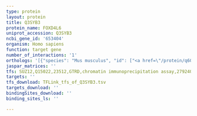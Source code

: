 ```yaml
---
type: protein
layout: protein
title: Q3SYB3
protein_name: FOXD4L6
uniprot_accession: Q3SYB3
ncbi_gene_id: '653404'
organism: Homo sapiens
function: target gene
number_of_interactions: '1'
orthologs: '[{"species": "Mus musculus", "id": ["<a href=\"/protein/q60688\">Q60688</a>"]}]'
jaspar_matrices: ''
tfs: SUZ12,Q15022,23512,GTRD,chromatin immunoprecipitation assay,27924024%5Buid%5D,No
targets: ''
tfs_download: TFLink_tfs_of_Q3SYB3.tsv
targets_download: ''
bindingSites_download: ''
binding_sites_ls: ''

---
```

